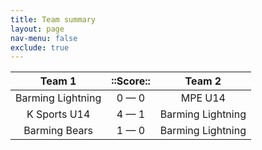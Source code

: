 ```yaml
---
title: Team summary
layout: page
nav-menu: false
exclude: true
---
```




|      Team 1       |  ::Score::  |      Team 2       |
|:-----------------:|:-----------:|:-----------------:|
| Barming Lightning | 0 &mdash; 0 |      MPE U14      |
|   K Sports U14    | 4 &mdash; 1 | Barming Lightning |
|   Barming Bears   | 1 &mdash; 0 | Barming Lightning |

 <br /><br /><br />